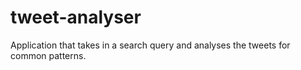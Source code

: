 # tweet-analyser
Application that takes in a search query and analyses the tweets for common patterns.
